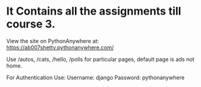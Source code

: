 # It Contains all the assignments till course 3.

View the site on PythonAnywhere at: https://ab007shetty.pythonanywhere.com/

Use /autos, /cats, /hello, /polls for particular pages, default page is ads not home.

For Authentication Use: Username: django
                        Password: pythonanywhere
